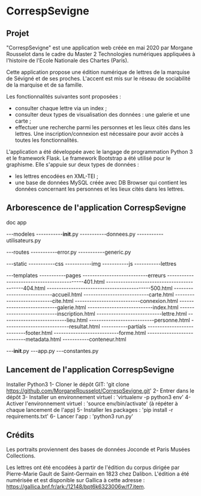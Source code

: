 # CorrespSevigne

## Projet

"CorrespSevigne" est une application web créée en mai 2020 par Morgane Rousselot dans le cadre du Master 2 Technologies numériques appliquées à l'histoire de l'Ecole Nationale des Chartes (Paris).

Cette application propose une édition numérique de lettres de la marquise de Sévigné et de ses proches. L'accent est mis sur le réseau de sociabilité de la marquise et de sa famille.

Les fonctionnalités suivantes sont proposées : 
* consulter chaque lettre via un index ;
* consulter deux types de visualisation des données : une galerie et une carte ;
* effectuer une recherche parmi les personnes et les lieux cités dans les lettres.
Une inscription/connexion est nécessaire pour avoir accès à toutes les fonctionnalités.

L'application a été développée avec le langage de programmation Python 3 et le framework Flask. Le framework Bootstrap a été utilisé pour le graphisme.
Elle s'appuie sur deux types de données : 
- les lettres encodées en XML-TEI ;
- une base de données MySQL créée avec DB Browser qui contient les données concernant les personnes et les lieux cités dans les lettres.

## Arborescence de l'application CorrespSevigne

doc
app

---modeles
-----------__init__.py
-----------donnees.py
-----------utilisateurs.py

---routes
-----------error.py
-----------generic.py

---static
-----------css
-----------img
-----------js
-----------lettres

---templates
-----------pages
---------------------------erreurs
-------------------------------------------401.html
-------------------------------------------404.html
-------------------------------------------500.html
---------------------------accueil.html
---------------------------carte.html
---------------------------cite.html
---------------------------connexion.html
---------------------------galerie.html
---------------------------index.html
---------------------------inscription.html
---------------------------lettre.html
---------------------------lieu.html
---------------------------personne.html
---------------------------resultat.html
-----------partials
---------------------------footer.html
---------------------------forme.html
---------------------------metadata.html
-----------conteneur.html

---__init__.py
---app.py
---constantes.py

## Lancement de l'application CorrespSevigne

Installer Python3
1- Cloner le dépôt GIT: 'git clone https://github.com/MorganeRousselot/CorrespSevigne.git'
2- Entrer dans le dépôt
3- Installer un environnement virtuel : 'virtualenv -p python3 env'
4- Activer l'environnement virtuel : 'source env/bin/activate' (à répéter à chaque lancement de l'app)
5- Installer les packages : 'pip install -r requirements.txt'
6- Lancer l'app : 'python3 run.py'

## Crédits

Les portraits proviennent des bases de données Joconde et Paris Musées Collections.

Les lettres ont été encodées à partir de l'édition du corpus dirigée par Pierre-Marie Gault de Saint-Germain en 1823 chez Dalibon. L'édition a été numérisée et est disponible sur Gallica à cette adresse : https://gallica.bnf.fr/ark:/12148/bpt6k6323006w/f7.item.